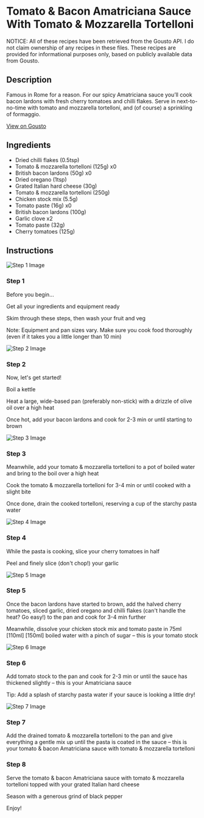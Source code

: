 # Tomato & Bacon Amatriciana Sauce With Tomato & Mozzarella Tortelloni 

NOTICE: All of these recipes have been retrieved from the Gousto API. I do not claim ownership of any recipes in these files. These recipes are provided for informational purposes only, based on publicly available data from Gousto.

## Description

Famous in Rome for a reason. For our spicy Amatriciana sauce you’ll cook bacon lardons with fresh cherry tomatoes and chilli flakes. Serve in next-to-no-time with tomato and mozzarella tortelloni, and (of course) a sprinkling of formaggio.

[View on Gousto](https://www.gousto.co.uk/recipes/cookbook/tomato-bacon-amatriciana-sauce-with-tomato-mozzarella-tortelloni)

## Ingredients

- Dried chilli flakes (0.5tsp)
- Tomato & mozzarella tortelloni (125g) x0
- British bacon lardons (50g) x0
- Dried oregano (1tsp)
- Grated Italian hard cheese (30g)
- Tomato & mozzarella tortelloni (250g)
- Chicken stock mix (5.5g)
- Tomato paste (16g) x0
- British bacon lardons (100g)
- Garlic clove x2
- Tomato paste (32g)
- Cherry tomatoes (125g)

## Instructions

![Step 1 Image](https://production-media.gousto.co.uk/cms/recipe-step-image/Admin10mm-Step-1-1643717124349-x200.jpg)

### Step 1

Before you begin...

Get all your ingredients and equipment ready

Skim through these steps, then wash your fruit and veg

Note: Equipment and pan sizes vary. Make sure you cook food thoroughly (even if it takes you a little longer than 10 min)

![Step 2 Image](https://production-media.gousto.co.uk/cms/recipe-step-image/step-2-copy-1643717108143-x200.jpg)

### Step 2

Now, let's get started!

Boil a kettle

Heat a large, wide-based pan (preferably non-stick) with a drizzle of olive oil over a high heat

Once hot, add your bacon lardons and cook for 2-3 min or until starting to brown

![Step 3 Image](https://production-media.gousto.co.uk/cms/recipe-step-image/step-3-copy-1643717114841-x200.jpg)

### Step 3

Meanwhile, add your tomato & mozzarella tortelloni to a pot of boiled water and bring to the boil over a high heat

Cook the tomato & mozzarella tortelloni for 3-4 min or until cooked with a slight bite

Once done, drain the cooked tortelloni, reserving a cup of the starchy pasta water

![Step 4 Image](https://production-media.gousto.co.uk/cms/recipe-step-image/step-4-copy-1643717139830-x200.jpg)

### Step 4

While the pasta is cooking, slice your cherry tomatoes in half

Peel and finely slice (don't chop!) your garlic

![Step 5 Image](https://production-media.gousto.co.uk/cms/recipe-step-image/step-5-copy-1643717146860-x200.jpg)

### Step 5

Once the bacon lardons have started to brown, add the halved cherry tomatoes, sliced garlic, dried oregano and chilli flakes (can't handle the heat? Go easy!) to the pan and cook for 3-4 min further

Meanwhile, dissolve your chicken stock mix and tomato paste in 75ml <span class="text-purple">[110ml]</span> <span class="text-danger">[150ml]</span> boiled water with a pinch of sugar – this is your tomato stock

![Step 6 Image](https://production-media.gousto.co.uk/cms/recipe-step-image/step-6-copy-1643717152270-x200.jpg)

### Step 6

Add tomato stock to the pan and cook for 2-3 min or until the sauce has thickened slightly – this is your Amatriciana sauce

Tip: Add a splash of starchy pasta water if your sauce is looking a little dry!

![Step 7 Image](https://production-media.gousto.co.uk/cms/recipe-step-image/step-7-copy-1643717159747-x200.jpg)

### Step 7

Add the drained tomato & mozzarella tortelloni to the pan and give everything a gentle mix up until the pasta is coated in the sauce – this is your tomato & bacon Amatriciana sauce with tomato & mozzarella tortelloni

### Step 8

Serve the tomato & bacon Amatriciana sauce with tomato & mozzarella tortelloni topped with your grated Italian hard cheese

Season with a generous grind of black pepper

Enjoy!

